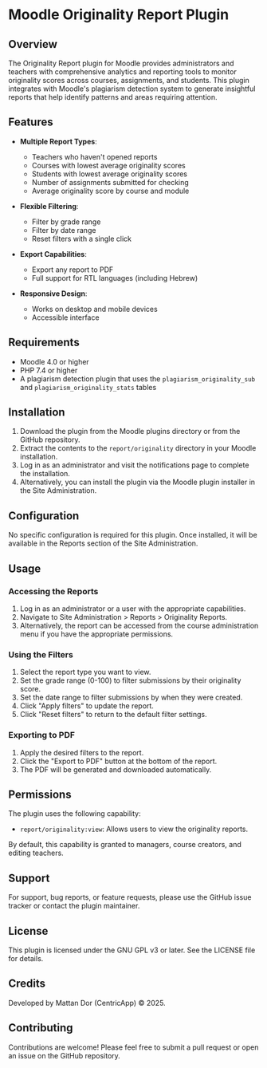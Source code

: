 # Moodle Originality Report Plugin

## Overview

The Originality Report plugin for Moodle provides administrators and teachers with comprehensive analytics and reporting tools to
monitor originality scores across courses, assignments, and students. This plugin integrates with Moodle's plagiarism detection
system to generate insightful reports that help identify patterns and areas requiring attention.

## Features

- **Multiple Report Types**:
    - Teachers who haven't opened reports
    - Courses with lowest average originality scores
    - Students with lowest average originality scores
    - Number of assignments submitted for checking
    - Average originality score by course and module

- **Flexible Filtering**:
    - Filter by grade range
    - Filter by date range
    - Reset filters with a single click

- **Export Capabilities**:
    - Export any report to PDF
    - Full support for RTL languages (including Hebrew)

- **Responsive Design**:
    - Works on desktop and mobile devices
    - Accessible interface

## Requirements

- Moodle 4.0 or higher
- PHP 7.4 or higher
- A plagiarism detection plugin that uses the `plagiarism_originality_sub` and `plagiarism_originality_stats` tables

## Installation

1. Download the plugin from the Moodle plugins directory or from the GitHub repository.
2. Extract the contents to the `report/originality` directory in your Moodle installation.
3. Log in as an administrator and visit the notifications page to complete the installation.
4. Alternatively, you can install the plugin via the Moodle plugin installer in the Site Administration.

## Configuration

No specific configuration is required for this plugin. Once installed, it will be available in the Reports section of the Site
Administration.

## Usage

### Accessing the Reports

1. Log in as an administrator or a user with the appropriate capabilities.
2. Navigate to Site Administration > Reports > Originality Reports.
3. Alternatively, the report can be accessed from the course administration menu if you have the appropriate permissions.

### Using the Filters

1. Select the report type you want to view.
2. Set the grade range (0-100) to filter submissions by their originality score.
3. Set the date range to filter submissions by when they were created.
4. Click "Apply filters" to update the report.
5. Click "Reset filters" to return to the default filter settings.

### Exporting to PDF

1. Apply the desired filters to the report.
2. Click the "Export to PDF" button at the bottom of the report.
3. The PDF will be generated and downloaded automatically.

## Permissions

The plugin uses the following capability:

- `report/originality:view`: Allows users to view the originality reports.

By default, this capability is granted to managers, course creators, and editing teachers.

## Support

For support, bug reports, or feature requests, please use the GitHub issue tracker or contact the plugin maintainer.

## License

This plugin is licensed under the GNU GPL v3 or later. See the LICENSE file for details.

## Credits

Developed by Mattan Dor (CentricApp) © 2025.

## Contributing

Contributions are welcome! Please feel free to submit a pull request or open an issue on the GitHub repository.